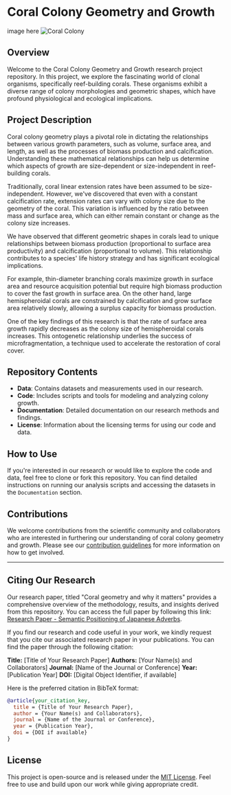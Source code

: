 # Coral Colony Geometry and Growth

image here ![Coral Colony](coral_image.jpg)

## Overview

Welcome to the Coral Colony Geometry and Growth research project repository. In this project, we explore the fascinating world of clonal organisms, specifically reef-building corals. These organisms exhibit a diverse range of colony morphologies and geometric shapes, which have profound physiological and ecological implications.

## Project Description

Coral colony geometry plays a pivotal role in dictating the relationships between various growth parameters, such as volume, surface area, and length, as well as the processes of biomass production and calcification. Understanding these mathematical relationships can help us determine which aspects of growth are size-dependent or size-independent in reef-building corals.

Traditionally, coral linear extension rates have been assumed to be size-independent. However, we've discovered that even with a constant calcification rate, extension rates can vary with colony size due to the geometry of the coral. This variation is influenced by the ratio between mass and surface area, which can either remain constant or change as the colony size increases.

We have observed that different geometric shapes in corals lead to unique relationships between biomass production (proportional to surface area productivity) and calcification (proportional to volume). This relationship contributes to a species' life history strategy and has significant ecological implications.

For example, thin-diameter branching corals maximize growth in surface area and resource acquisition potential but require high biomass production to cover the fast growth in surface area. On the other hand, large hemispheroidal corals are constrained by calcification and grow surface area relatively slowly, allowing a surplus capacity for biomass production.

One of the key findings of this research is that the rate of surface area growth rapidly decreases as the colony size of hemispheroidal corals increases. This ontogenetic relationship underlies the success of microfragmentation, a technique used to accelerate the restoration of coral cover.

## Repository Contents

- **Data**: Contains datasets and measurements used in our research.
- **Code**: Includes scripts and tools for modeling and analyzing colony growth.
- **Documentation**: Detailed documentation on our research methods and findings.
- **License**: Information about the licensing terms for using our code and data.

## How to Use

If you're interested in our research or would like to explore the code and data, feel free to clone or fork this repository. You can find detailed instructions on running our analysis scripts and accessing the datasets in the `Documentation` section.

## Contributions

We welcome contributions from the scientific community and collaborators who are interested in furthering our understanding of coral colony geometry and growth. Please see our [contribution guidelines](CONTRIBUTING.md) for more information on how to get involved.

---
## Citing Our Research

Our research paper, titled "Coral geometry and why it matters" provides a comprehensive overview of the methodology, results, and insights derived from this repository. You can access the full paper by following this link: [Research Paper - Semantic Positioning of Japanese Adverbs](https://example.com/your-research-paper-link).

If you find our research and code useful in your work, we kindly request that you cite our associated research paper in your publications. You can find the paper through the following citation:

**Title:** [Title of Your Research Paper]
**Authors:** [Your Name(s) and Collaborators]
**Journal:** [Name of the Journal or Conference]
**Year:** [Publication Year]
**DOI:** [Digital Object Identifier, if available]

Here is the preferred citation in BibTeX format:

```bibtex
@article{your_citation_key,
  title = {Title of Your Research Paper},
  author = {Your Name(s) and Collaborators},
  journal = {Name of the Journal or Conference},
  year = {Publication Year},
  doi = {DOI if available}
}
```

## License

This project is open-source and is released under the [MIT License](LICENSE). Feel free to use and build upon our work while giving appropriate credit.

